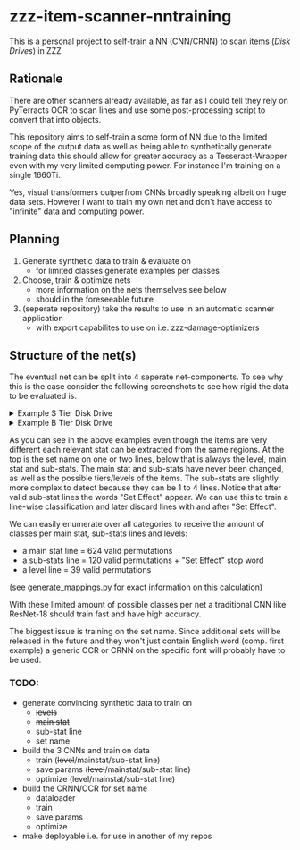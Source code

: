 # zzz-item-scanner-nntraining
This is a personal project to self-train a NN (CNN/CRNN) to scan items (*Disk Drives*) in ZZZ

## Rationale
There are other scanners already available, as far as I could tell they rely on PyTerracts OCR to scan lines and use some post-processing script to convert that into objects.


This repository aims to self-train a some form of NN due to the limited scope of the output data as well as being able to synthetically generate training data this should allow for greater accuracy as a Tesseract-Wrapper even with my very limited computing power. For instance I'm training on a single 1660Ti.

Yes, visual transformers outperfrom CNNs broadly speaking albeit on huge data sets. However I want to train my own net and don't have access to "infinite" data and computing power.

## Planning
1. Generate synthetic data to train & evaluate on
    * for limited classes generate examples per classes
2. Choose, train & optimize nets
    * more information on the nets themselves see below
    * should in the foreseeable future
3. (seperate repository) take the results to use in an automatic scanner application
    * with export capabilites to use on i.e. zzz-damage-optimizers 

## Structure of the net(s)
The eventual net can be split into 4 seperate net-components. To see why this is the case consider the following screenshots to see how rigid the data to be evaluated is.

<details>
<summary>Example S Tier Disk Drive</summary>
<p>

![S DD](./images/readme/dd_s_full.png)    

</p>
</details>

<details>
<summary>Example B Tier Disk Drive</summary>
<p>

![S DD](./images/readme/dd_b_full.png)
</p>
</details>

As you can see in the above examples even though the items are very different each relevant stat can be extracted from the same regions. At the top is the set name on one or two lines, below that is always the level, main stat and sub-stats. The main stat and sub-stats have never been changed, as well as the possible tiers/levels of the items. The sub-stats are slightly more complex to detect because they can be 1 to 4 lines. Notice that after valid sub-stat lines the words "Set Effect" appear. We can use this to train a line-wise classification and later discard lines with and after "Set Effect".

We can easily enumerate over all categories to receive the amount of classes per main stat, sub-stats lines and levels:
* a main stat line = 624 valid permutations
* a sub-stats line = 120 valid permutations + "Set Effect" stop word
* a level line = 39 valid permutations

(see [generate_mappings.py](./generate_mappings.py) for exact information on this calculation)

With these limited amount of possible classes per net a traditional CNN like ResNet-18 should train fast and have high accuracy.

The biggest issue is training on the set name. Since additional sets will be released in the future and they won't just contain English word (comp. first example) a generic OCR or CRNN on the specific font will probably have to be used.

### TODO:
* generate convincing synthetic data to train on
    * ~~levels~~
    * ~~main stat~~
    * sub-stat line
    * set name
* build the 3 CNNs and train on data
    * train (~~level~~/mainstat/sub-stat line)
    * save params (~~level~~/mainstat/sub-stat line)
    * optimize (level/mainstat/sub-stat line)
* build the CRNN/OCR for set name
    * dataloader
    * train
    * save params
    * optimize
* make deployable i.e. for use in another of my repos